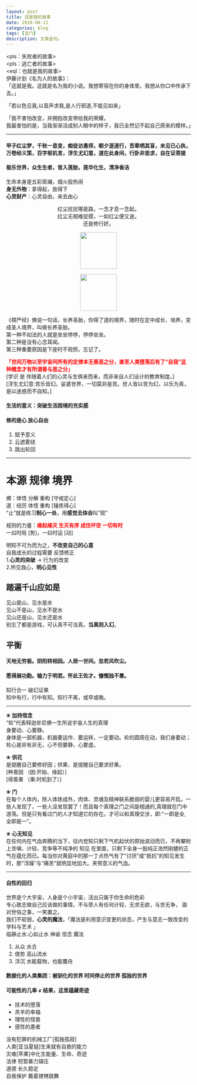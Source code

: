 ```yaml
---
layout: post
title: 这是我的故事
date: 2018-08-11
categories: blog
tags: [玄门]
description: 文章金句。
---
```


<pls：失败者的故事><br>
<pls：逃亡者的故事><br>
<eql：也就是我的故事><br>
伊藤计划《名为人的故事》：<br>
「这就是我。这就是名为我的小说。我想寄宿在你的身体里。我想从你口中传承下去。」


「若以色见我,以音声求我,是人行邪道,不能见如来」


「我不害怕改变，并拥抱改变带给我的荣耀，<br>
我最害怕的是，当我渐渐活成别人眼中的样子，我已全然记不起自己原来的模样。」

----

#### 甲子红尘梦，千秋一息变，痴徒访愚师，朝夕逐道行，吾辈哂其盲，未见已心执，万卷经义策，百字枢机言，浮生尤幻意，道在此身间，行卧非思求，自在证菩提
#### 极乐世界，众生生者，皆入莲胎，莲华化生，清净香洁
生命本身是五彩斑斓，烟火般热闹<br>
**身无外物**：拿得起，放得下<br>
**心灵财产**：心灵自由，来去由心<br>



<center>
  
  红尘扰扰哪是路，一念才息一念起。<br>
红尘无相难捉摸，一如红尘便又迷。<br>
还是修行好。<br>
  
<p><img src="https://ww4.sinaimg.cn/large/006CqqeKgy1fu53u1iotcj30uk0x6442.jpg" width="100" height="100" align="center" /></p>
<p><img src="https://ww4.sinaimg.cn/large/006CqqeKgy1fu53qdhwetj30sg0fkqc9.jpg" width="100" height="100" align="center" /></p>
  </center>
  

《楞严经》佛说一句话，长养圣胎，你得了道的境界，随时在定中成长、培养，变成圣人境界，叫做长养圣胎。<br>
第一种不如法的人就是坐坐停停，停停坐坐。<br>
第二种是没有心念耳闻。<br>
第三种重要原因是下座时不观照，忘记了。<br>



<font color="#FF0000"><b>「世间万物以至宇宙间所有的定律本无善恶之分，直至人类堕落后有了“自我”这种概念才有所谓善与恶之分」<br></b></font>
[学识 是 伴随着人们的心灵与生俱来而来，而非来自人们设计的教育制度。]<br>
[浮生尤幻意:苦乐皆幻。娑婆世界，一切莫非是苦。世人皆以苦为幻，以乐为真，是以迷惑而不自知。]


#### 生活的意义：突破生活困境的充实感
#### 修的是心 放心自由 
1. 赋予意义
1. 云遮雾绕
1. 跳出轮回

----

# 本源 规律 境界
佛：体悟 分解 重构 [守戒定心]<br>
道：经历 体悟 重构 [锤炼得心]<br>
“止”就是练习**制心一处**，用**感觉去体会**叫“观”


规则的力量：<font color="#FF0000"><b>缘起缘灭 生灭有序 成住坏空 一切有时<br></b></font>
一曰时局 [势]，一曰时运 [动]<br>


明知不可为而为之，**不改变自己的心意**<br>
自我成长的过程需要 反馈修正<br>
1.**心灵的突破** → 行为的改变<br>
2.所见我心，**明心见性**

## 踏遍千山应如是
见山是山，见水是水<br>
见山不是山，见水不是水<br>
见山还是山，见水还是水<br>
别忘了都是游戏，可认真不可当真。**当真则入幻**。

## 平衡
#### 天地无穷极。阴阳转相因。人居一世间。忽若风吹尘。
#### 愿得展功勤。输力于明君。怀此王佐才。慷慨独不羣。
知行合一 破幻证果<br>
知中有行，行中有知。知行不离，或早或晚。

---- 

❀ **加持信念**<br>
“轮”代表释迦牟尼佛一生所说宇宙人生的真理<br>
身要动、心要静。<br>
身体是一部机器，机器要运作、要运转，一定要动。轮的圆周在动，我们身要动；轮心是非有非无，心不但要静，心要虚。


❀ **供花**<br>
是提醒自己要修好因；供果，是提醒自己要求好果。<br>
[种善因 （因:开始、缘起）]<br>
[得善果 （果:时机到了）]


❀ **门**<br>
在每个人体内，除人体炼成外，肉体、灵魂及精神联系脆弱的婴儿更容易开启。一些人发现了，一些人没发现罢了！而且每个真理之门之间是相通的,真理就在门中游荡。但是只有看过门的人才知道它的存在。才可以和真理交涉，即:”一即是全,全即是一”。


❀ **心无知见**<br>
在任何内在气血奔腾的当下，往内觉知只剩下气机起伏的原始波动而已，不再攀附上贪嗔、计较、竞争等不纯净的 知见 在里面，只剩下全身一股纯正浩然刚健的正气在蕴化而已。每当你对黄庭中的那一丁点热气有了“讨厌”或“抵抗”的知见发生时，那“浮躁”与“痛苦”就明显地加大。夹带意义的气血。

----

#### 自性的回归
世界是个大宇宙，人身是个小宇宙，活出只属于你生命的色彩<br>
专心致志做自己应该做的事情，不与旁人有任何计较，无求无欲，与世无争， 面对世俗之事，一笑置之。<br>
我们不软弱，**心灵的魔法**，「魔法是利用意识变更的状态，产生与意志一致改变的学科与艺术 」<br>
临静止水:心如止水 神谕 信念 魔法
1. 从众 水合
1. 借势 高山流水
1. 浮沉 水能载物，也能覆舟

#### 数据化的人类集团：被驯化的世界 时间停止的世界 孤独的世界
#### 可能性的几率 ≠ 结果，这里蕴藏奇迹
- 技术的堕落 
- 羔羊的幸福
- 理性的怪兽 
- 感性的愚者


没有犯罪的机械工厂[孤独孤寂]<br>
人类[亚当夏娃]生来就有自救的能力<br>
灾难[苹果]中化生能量、生命、奇迹<br>
法律 短暂暴力镇压<br>
道德 长久稳定<br>
自我保护 戴着镣铐跳舞















